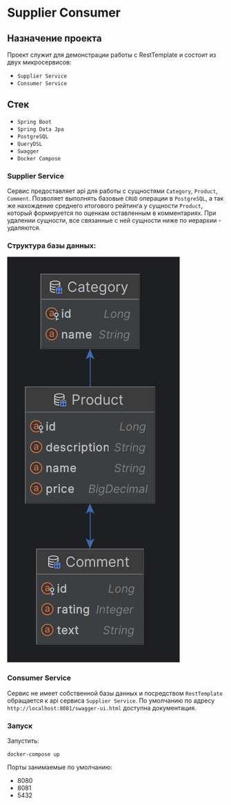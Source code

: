 # Supplier Consumer

## Назначение проекта
Проект служит для демонстрации работы с RestTemplate и состоит из двух микросервисов: 
 - `Supplier Service` 
 - `Consumer Service`

## Стек
- `Spring Boot`
- `Spring Data Jpa`
- `PostgreSQL`
- `QueryDSL`
- `Swagger`
- `Docker Compose`

### Supplier Service
Сервис предоставляет api для работы с сущностями `Category`, `Product`, `Comment`.
Позволяет выполнять базовые `CRUD` операции в `PostgreSQL`, а так же нахождение среднего итогового рейтинга
у сущности `Product`, который формируется по оценкам оставленным в комментариях.
При удалении сущности, все связанные с ней сущности ниже по иерархии - удаляются.

### Структура базы данных:

![db_structure](supplier_service/src/main/resources/static/image/relationShema.png)

### Consumer Service
Сервис не имеет собственной базы данных и посредством `RestTemplate` обращается к api 
сервиса `Supplier Service`.
По умолчанию по адресу  `http://localhost:8081/swagger-ui.html` доступна документация. 

### Запуск

Запустить: 
```
docker-compose up
```
Порты занимаемые по умолчанию:
- 8080
- 8081
- 5432

